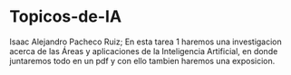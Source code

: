 # Topicos-de-IA
Isaac Alejandro Pacheco Ruiz;
En esta tarea 1 haremos una investigacion acerca de las Áreas y aplicaciones de la Inteligencia Artificial, en donde juntaremos todo en un pdf y con ello tambien haremos una exposicion.
